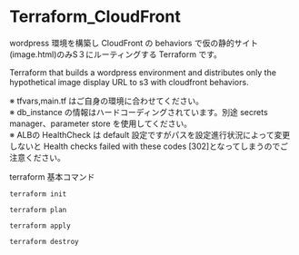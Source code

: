 # Terraform_CloudFront
wordpress 環境を構築し CloudFront の behaviors で仮の静的サイト(image.html)のみS３にルーティングする Terraform です。

Terraform that builds a wordpress environment and distributes only the hypothetical image display URL to s3 with cloudfront behaviors.

※ tfvars,main.tf はご自身の環境に合わせてください。  
※ db_instance の情報はハードコーディングされています。別途 secrets manager、parameter store を使用してください。  
※ ALBの HealthCheck は default 設定ですがパスを設定進行状況によって変更しないと Health checks failed with these codes [302]となってしまうのでご注意ください。  

terraform 基本コマンド

```
terraform init
```

```
terraform plan
```

```
terraform apply
```
```
terraform destroy
```
